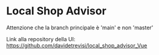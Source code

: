 # Local Shop Advisor

Attenzione che la branch principale è 'main' e non 'master'

Link alla repository della UI: https://github.com/davidetrevisi/local_shop_advisor_Vue
